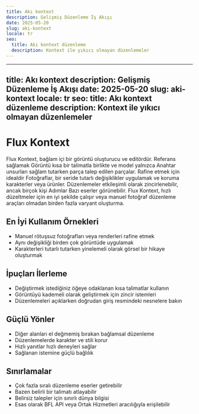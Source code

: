 ```yaml
---
title: Akı kontext
description: Gelişmiş Düzenleme İş Akışı
date: 2025-05-20
slug: aki-kontext
locale: tr
seo:
  title: Akı kontext düzenleme
  description: Kontext ile yıkıcı olmayan düzenlemeler
---
```


---
title: Akı kontext
description: Gelişmiş Düzenleme İş Akışı
date: 2025-05-20
slug: aki-kontext
locale: tr
seo:
  title: Akı kontext düzenleme
  description: Kontext ile yıkıcı olmayan düzenlemeler
---

# Flux Kontext

Flux Kontext, bağlam içi bir görüntü oluşturucu ve editördür. Referans sağlamak
Görüntü kısa bir talimatla birlikte ve model yalnızca
Anahtar unsurları sağlam tutarken parça talep edilen parçalar. Rafine etmek için idealdir
Fotoğraflar, bir seride tutarlı değişiklikler uygulamak ve koruma
karakterler veya ürünler. Düzenlemeler etkileşimli olarak zincirlenebilir, ancak birçok kişi
Adımlar Bazı eserler görünebilir. Flux Kontext, hızlı düzeltmeler için en iyi şekilde çalışır
veya manuel fotoğraf düzenleme araçları olmadan birden fazla varyant oluşturma.

## En İyi Kullanım Örnekleri

- Manuel rötuşsuz fotoğrafları veya renderleri rafine etmek
- Aynı değişikliği birden çok görüntüde uygulamak
- Karakterleri tutarlı tutarken yinelemeli olarak görsel bir hikaye oluşturmak

## İpuçları İlerleme

- Değiştirmek istediğiniz öğeye odaklanan kısa talimatlar kullanın
- Görüntüyü kademeli olarak geliştirmek için zincir istemleri
- Düzenlemeleri açıklarken doğrudan giriş resmindeki nesnelere bakın

## Güçlü Yönler

- Diğer alanları el değmemiş bırakan bağlamsal düzenleme
- Düzenlemelerde karakter ve stili korur
- Hızlı yanıtlar hızlı deneyleri sağlar
- Sağlanan istemine güçlü bağlılık

## Sınırlamalar

- Çok fazla sıralı düzenleme eserler getirebilir
- Bazen belirli bir talimatı atlayabilir
- Belirsiz talepler için sınırlı dünya bilgisi
- Esas olarak BFL API veya Ortak Hizmetleri aracılığıyla erişilebilir
